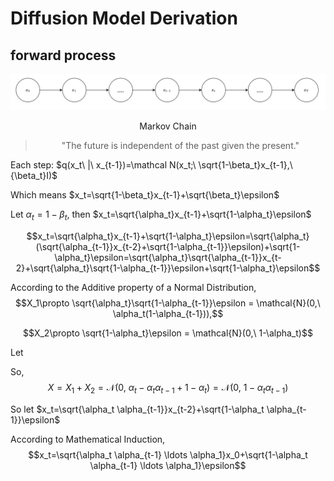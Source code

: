 # Diffusion Model Derivation

## forward process

<img src="/2023/v2-d7feccfa52e3c129c31edbfeb085282d_r.png">

<p align="center">Markov Chain</p>

> <p align="center">"The future is independent of the past given the present."</p>

Each step: $q(x_t\ |\ x_{t-1})=\mathcal N(x_t;\ \sqrt{1-\beta_t}x_{t-1},\ {\beta_t}I)$

Which means $x_t=\sqrt{1-\beta_t}x_{t-1}+\sqrt{\beta_t}\epsilon$

Let $\alpha_t=1-\beta_t$, then $x_t=\sqrt{\alpha_t}x_{t-1}+\sqrt{1-\alpha_t}\epsilon$

$$x_t=\sqrt{\alpha_t}x_{t-1}+\sqrt{1-\alpha_t}\epsilon=\sqrt{\alpha_t}(\sqrt{\alpha_{t-1}}x_{t-2}+\sqrt{1-\alpha_{t-1}}\epsilon)+\sqrt{1-\alpha_t}\epsilon=\sqrt{\alpha_t}\sqrt{\alpha_{t-1}}x_{t-2}+\sqrt{\alpha_t}\sqrt{1-\alpha_{t-1}}\epsilon+\sqrt{1-\alpha_t}\epsilon$$

According to the Additive property of a Normal Distribution, $$X_1\propto \sqrt{\alpha_t}\sqrt{1-\alpha_{t-1}}\epsilon = \mathcal{N}(0,\ \alpha_t(1-\alpha_{t-1})),$$

$$X_2\propto \sqrt{1-\alpha_t}\epsilon = \mathcal{N}(0,\ 1-\alpha_t)$$

Let 

So, $$X=X_1+X_2=\mathcal{N}(0,\ \alpha_t-\alpha_t \alpha_{t-1}+1-\alpha_t)=\mathcal{N}(0,\ 1-\alpha_t \alpha_{t-1})$$

So let $x_t=\sqrt{\alpha_t \alpha_{t-1}}x_{t-2}+\sqrt{1-\alpha_t \alpha_{t-1}}\epsilon$

According to Mathematical Induction, $$x_t=\sqrt{\alpha_t \alpha_{t-1} \ldots \alpha_1}x_0+\sqrt{1-\alpha_t \alpha_{t-1} \ldots \alpha_1}\epsilon$$

